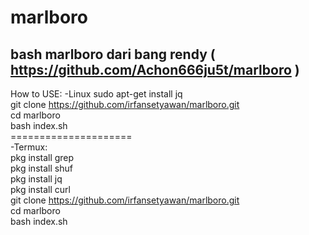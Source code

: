 # marlboro
bash marlboro dari bang rendy ( https://github.com/Achon666ju5t/marlboro )
----------------------------------------------------------------------
How to USE: 
-Linux
sudo apt-get install jq<br>
git clone https://github.com/irfansetyawan/marlboro.git<br>
cd marlboro<br>
bash index.sh<br>
=====================<br>
-Termux:<br>
pkg install grep<br>
pkg install shuf<br>
pkg install jq<br>
pkg install curl<br>
git clone https://github.com/irfansetyawan/marlboro.git<br>
cd marlboro<br>
bash index.sh<br>

